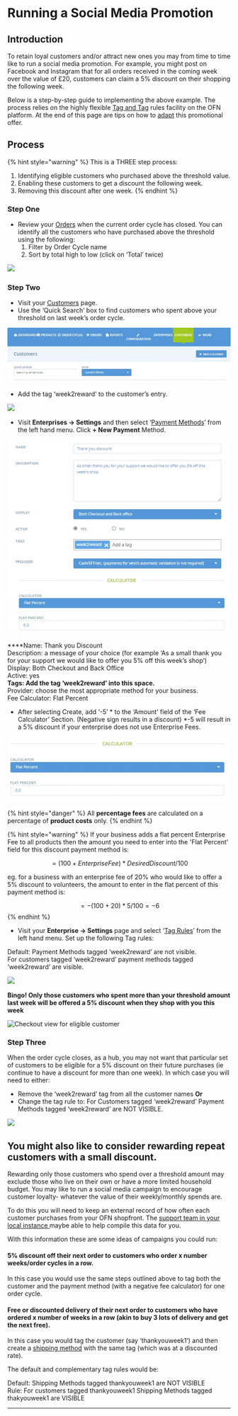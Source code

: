 # Running a Social Media Promotion

## Introduction

To retain loyal customers and/or attract new ones you may from time to time like to run a social media promotion.  For example, you might post on Facebook and Instagram that for all orders received in the coming week over the value of £20, customers can claim a 5% discount on their shopping the following week.

Below is a step-by-step guide to implementing the above example. The process relies on the highly flexible [Tag and Tag](../../basic-features/shopfront/customer-management-and-conditional-displays-prices/tags-and-tag-rules.md#show-hide-payment-methods) rules facility on the OFN platform.  At the end of this page are tips on how to [adapt](running-a-social-media-promotion.md#you-might-also-like-to-consider-rewarding-repeat-customers-with-a-small-discount) this promotional offer.

## Process

{% hint style="warning" %}
This is a THREE step process:

1. Identifying eligible customers who purchased above the threshold value.
2. Enabling these customers to get a discount the following week.
3. Removing this discount after one week.
{% endhint %}

### Step One

* Review your [Orders](https://openfoodnetwork.org.uk/admin/orders) when the current order cycle has closed.  You can identify all the customers who have purchased above the threshold using the following:
  1. Filter by Order Cycle name
  2. Sort by total high to low \(click on ‘Total’ twice\)

![](https://lh5.googleusercontent.com/WkOpNQ7tngre9J8YhYye8cP7a6-Cl5xdnc26z4Nd4TjCkUE2bozCPSKAo1IHiWFwIIITZ1l4h5sLzJmPjIfzpM1gKBu_cS2-b877P8LOGm6r4Yre1S6uoVZeJh9oDmG_g_5e7JoG)

### Step Two

* Visit your [Customers](https://openfoodnetwork.org.uk/admin/customers) page.
* Use the ‘Quick Search’ box to find customers who spent above your threshold on last week’s order cycle.

![](../../.gitbook/assets/customers1.jpg)

* Add the tag ‘week2reward’ to the customer’s entry.

![](https://lh5.googleusercontent.com/msnCbxUJsibbhqjIkK8bWAGDaqgGcPWSiAdZQcNc0bi1h_rx49qtGG4XxXLYyD9KIXaoS55kMXtHO3NXmghqUZn1EPv_memdQqy4D07rugbzEculm-wSa4MpR9CpmboYi7CTZFnb)

* Visit **Enterprises -&gt; Settings** and then select ‘[Payment Methods](../../basic-features/shopfront/payment-methods.md)’ from the left hand menu.  Click **+ New Payment** Method.

![](../../.gitbook/assets/thankyoupaymentmethod.jpg)

  
****Name: Thank you Discount  
Description: a message of your choice \(for example ‘As a small thank you for your support we would like to offer you 5% off this week’s shop’\)  
Display: Both Checkout and Back Office  
Active: yes  
**Tags: Add the tag ‘week2reward’ into this space.**  
Provider: choose the most appropriate method for your business.  
Fee Calculator: Flat Percent

* After selecting Create, add ‘-5’ \* to the ‘Amount’ field of the ‘Fee Calculator’ Section.  \(Negative sign results in a discount\)  \*-5 will result in a 5% discount if your enterprise does not use Enterprise Fees.

![](../../.gitbook/assets/pmcalc.jpg)

{% hint style="danger" %}
All **percentage fees** are calculated on a percentage of **product costs** only. 
{% endhint %}

{% hint style="warning" %}
If your business adds a flat percent Enterprise Fee to all products then the amount you need to enter into the 'Flat Percent' field for this discount payment method is:

 $$= (100 + Enterprise Fee)*Desired Discount/100$$ 

eg. for a business with an enterprise fee of 20% who would like to offer a 5% discount to volunteers, the amount to enter in the flat percent of this payment method is:

$$= -(100 + 20) *5/100 = -6$$ 
{% endhint %}

* Visit your **Enterprise -&gt; Settings** page and select ‘[Tag Rules](../../basic-features/shopfront/customer-management-and-conditional-displays-prices/tags-and-tag-rules.md#show-hide-payment-methods)’ from the left hand menu.  Set up the following Tag rules:

Default: Payment Methods tagged ‘week2reward’ are not visible.  
For customers tagged ‘week2reward’ payment methods tagged ‘week2reward’ are visible.

![](https://lh3.googleusercontent.com/VbTR4DNvEgEduOZz2DuJDeMZSjHC10XVPhFpVKEN6hN7t7L66B599oiTFuUvUKgfm4fAZtBhyHcBHjQtiqF0_1N_DJDiDi6XcVY3MjyZbTsXTtOBABp3jnoNcqww8oGBIZm-Z3ky)

**Bingo!  Only those customers who spent more than your threshold amount last week will be offered a 5% discount when they shop with you this week**

![Checkout view for eligible customer](https://lh4.googleusercontent.com/mYndbgcYtUAcWk0Hzf1fHmnnVYOK78o2CsUVpshoPmCHXQAh6M7r0UFWoYSrCNqxlwVzDIkPANPPbNJdGv5na7b64xVEs-vBrp32oRODlgDgKiTLqVIn4DKk-ODCiIFrWDZZRXF9)

### Step Three

When the order cycle closes, as a hub, you may not want that particular set of customers to be eligible for a 5% discount on their future purchases \(ie continue to have a discount for more than one week\). In which case you will need to either:

* Remove the ‘week2reward’ tag from all the customer names **Or**
* Change the tag rule to: For Customers tagged ‘week2reward’ Payment Methods tagged ‘week2reward’ are NOT VISIBLE.

![](https://lh4.googleusercontent.com/ub-vearrc_EX85fXpvGNyr1YQLTMvqd-5q8WNrLSDboGVu_3kWh240orHjgqBElO-dGW4hf_41p_JQce4YBhbd1O7wW1B4ylqcw0JiY_6qUirT6kerXo2tpitFKbrI7o_j5QbamA)

## **You might also like to consider rewarding repeat customers with a small discount.** 

Rewarding only those customers who spend over a threshold amount may exclude those who live on their own or have a more limited household budget.  You may like to run a social media campaign to encourage customer loyalty- whatever the value of their weekly/monthly spends are.

To do this you will need to keep an external record of how often each customer purchases from your OFN shopfront. The [support team in your local instance ](../../local-ofn-organizations-and-contacts.md)maybe able to help compile this data for you.  

With this information these are some ideas of campaigns you could run:

#### 5% discount off their next order to customers who order x number weeks/order cycles in a row.

In this case you would use the same steps outlined above to tag both the customer and the payment method \(with a negative fee calculator\) for one order cycle.

#### Free or discounted delivery of their next order to customers who have ordered x number of weeks in a row \(akin to buy 3 lots of delivery and get the next free\). 

In this case you would tag the customer \(say ‘thankyouweek1’\) and then create a [shipping method](../../basic-features/shopfront/shipping-methods.md) with the same tag \(which was at a discounted rate\). 

The default and complementary tag rules would be:

Default: Shipping Methods tagged thankyouweek1 are NOT VISIBLE  
Rule: For customers tagged thankyouweek1 Shipping Methods tagged thakyouweek1 are VISIBLE  
  
  
  
****

